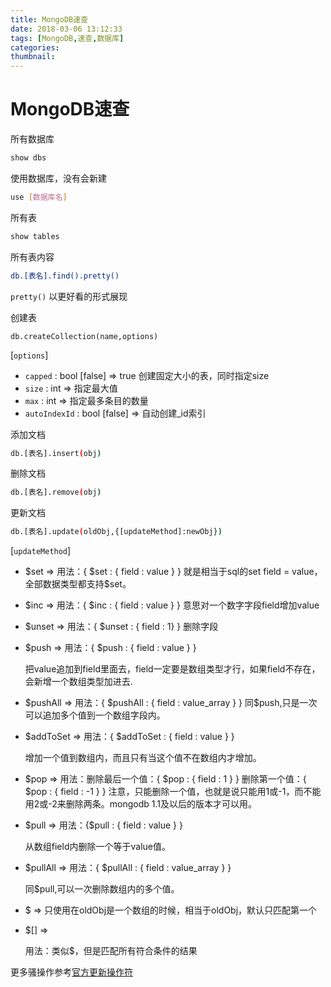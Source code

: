 ```yaml
---
title: MongoDB速查
date: 2018-03-06 13:12:33
tags: [MongoDB,速查,数据库]
categories:
thumbnail:
---
```


# MongoDB速查

所有数据库

```bash
show dbs
```

使用数据库，没有会新建

```bash
use [数据库名]
```
所有表

```bash
show tables
```
所有表内容

```bash
db.[表名].find().pretty()
```
`pretty()` 以更好看的形式展现

创建表

```
db.createCollection(name,options)
```

[`options`]

- `capped` : bool [false] => true 创建固定大小的表，同时指定size
- `size` : int => 指定最大值
- `max` : int => 指定最多条目的数量
- `autoIndexId` : bool [false]  => 自动创建_id索引

添加文档

```bash
db.[表名].insert(obj)
```

删除文档

```bash
db.[表名].remove(obj)
```

更新文档

```bash
db.[表名].update(oldObj,{[updateMethod]:newObj})
```

[`updateMethod`]

- $set => 用法：{ $set : { field : value } }
  就是相当于sql的set field = value，全部数据类型都支持$set。

- $inc => 用法：{ $inc : { field : value } }
  意思对一个数字字段field增加value

- $unset => 用法：{ $unset : { field : 1} }
  删除字段

- $push => 用法：{ $push : { field : value } }

  把value追加到field里面去，field一定要是数组类型才行，如果field不存在，会新增一个数组类型加进去.

- $pushAll => 用法：{ $pushAll : { field : value_array } }
  同$push,只是一次可以追加多个值到一个数组字段内。

- $addToSet => 用法：{ $addToSet : { field : value } }

  增加一个值到数组内，而且只有当这个值不在数组内才增加。

- $pop => 用法：删除最后一个值：{ $pop : { field : 1 } }
  删除第一个值：{ $pop : { field : -1  } }
  注意，只能删除一个值，也就是说只能用1或-1，而不能用2或-2来删除两条。mongodb 1.1及以后的版本才可以用。

- $pull => 用法：{$pull : { field : value } }

  从数组field内删除一个等于value值。

- $pullAll => 用法：{ $pullAll : { field : value_array } }

  同$pull,可以一次删除数组内的多个值。

- $ => 只使用在oldObj是一个数组的时候，相当于oldObj，默认只匹配第一个

- $[] => 

  用法：类似$，但是匹配所有符合条件的结果

更多骚操作参考[官方更新操作符](https://docs.mongodb.com/manual/reference/operator/update/positional-all/)
